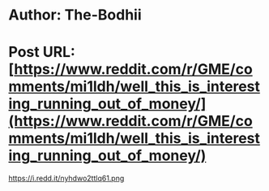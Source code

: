 # Author: The-Bodhii
# Post URL: [https://www.reddit.com/r/GME/comments/mi1ldh/well_this_is_interesting_running_out_of_money/](https://www.reddit.com/r/GME/comments/mi1ldh/well_this_is_interesting_running_out_of_money/)


https://i.redd.it/nyhdwo2ttlq61.png